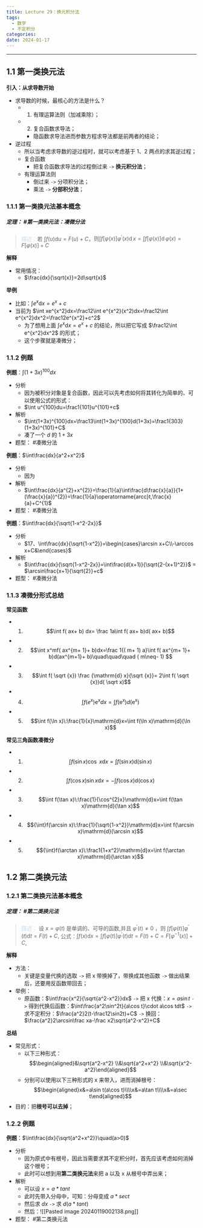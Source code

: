 ```yaml
---
title: Lecture 29：换元积分法
tags:
  - 数学
  - 不定积分
categories: 
date: 2024-01-17
---
```

---
## 1.1 第一类换元法
**引入：从求导数开始**
- 求导数的时候，最核心的方法是什么？
	- 1. 有理运算法则（加减乘除）；
	- 2. 复合函数求导法；
		- 隐函数求导法进而参数方程求导法都是前两者的结论；
- 逆过程
	- 所以当考虑求导数的逆过程时，就可以考虑基于 1、2 两点的求其逆过程；
	- 复合函数 
		- 把复合函数求导法的过程倒过来 `->` **换元积分法**；
	- 有理运算法则
		- 倒过来 `->` 分项积分法；
		- 乘法 `->` **分部积分法**；

### 1.1.1 第一类换元法基本概念
##### **定理**： #第一类换元法：凑微分法 
> <font color="#8db3e2"><font color="#c6d9f0">描述：</font></font>若 $\int f(u)\mathrm{d}u=F(u)+C$，$\text{则}\int f[\varphi(x)]\varphi^{\prime}(x)\operatorname{d}x=\int f[\varphi(x)]\operatorname{d}\varphi(x)=F[\varphi(x)]+C$

**解释**
+ 常用情况：
	+ $\frac{dx}{\sqrt{x}}=2d\sqrt{x}$

**举例**
+ 比如：$\int e^x\mathrm{d}x=e^x+c$
+ 当前为 $\int xe^{x^2}dx=\frac12\int e^{x^2}(x^2)dx=\frac12\int e^{x^2}dx^2=\frac12e^{x^2}+c^2$
	+ 为了想用上面 $\int e^x\mathrm{d}x=e^x+c$ 的结论，所以把它写成 $\frac12\int e^{x^2}dx^2$ 的形式；
	+ 这个步骤就是凑微分；

### 1.1.2 例题
**例题**：$\int(1+3x)^{100}dx$
+ 分析
	+ 因为被积分对象是复合函数，因此可以先考虑如何将其转化为简单的、可以使用公式的形式：
	+ $\int u^{100}du=\frac1{101}u^{101}+c$
+ 解析
	+ $\int(1+3x)^{100}dx=\frac13\int(1+3x)^{100}d(1+3x)=\frac1{303}(1+3x)^{101}+C$
	+ 凑了一个 $d$ 的 $1+3x$
+ 题型： #凑微分法 

**例题**：$\int\frac{dx}{a^2+x^2}$
+ 分析
	+ 因为
+ 解析
	+ $\int\frac{dx}{a^{2}+x^{2}}=\frac{1}{a}\int\frac{d\frac{x}{a}}{1+(\frac{x}{a})^{2}}=\frac{1}{a}\operatorname{arcc}t,\frac{x}{a}+C^{1}$
+ 题型： #凑微分法 

**例题**：$\int\frac{dx}{\sqrt{1-x^2-2x}}$
+ 分析
	+ $17、\int\frac{dx}{\sqrt{1-x^2}}=\begin{cases}\arcsin x+C\\-\arccos x+C&\end{cases}$
+ 解析
	+ $\int\frac{dx}{\sqrt{1-x^2-2x}}=\int\frac{d(x+1)}{\sqrt{2-(x+1)^2}}$ = $\arcsin\frac{x+1}{\sqrt{2}}+c$
+ 题型： #凑微分法 

### 1.1.3 凑微分形式总结 
**常见函数**
+ 1. $$\int f( ax+ b) dx= \frac 1a\int f( ax+ b)d( ax+ b)$$
+ 2. $$\int x^mf( ax^{m+ 1}+ b)dx=\frac 1{( m+ 1) a}\int f( ax^{m+ 1}+ b)d(ax^{m+1}+ b)\quad\quad\quad ( m\neq- 1) $$
+ 3. $$\int f( \sqrt {x}) \frac {\mathrm{d} x}{\sqrt {x}}= 2\int f( \sqrt {x})d( \sqrt x)$$
+ 4. $$\int f( e^x) \mathrm{e} ^xdx= \int f( \mathrm{e} ^x)d(\mathrm{e} ^x)$$
+ 5. $$\int f(\ln x)\:\frac{1}{x}\mathrm{d}x=\int f(\ln x)\mathrm{d}(\ln x)$$

**常见三角函数凑微分**
+ 1. $$\int f(\sin x)\cos\:x\mathrm{d}x=\int f(\sin x)\mathrm{d}(\sin x)$$
+ 2. $${\int}f(\cos x)\sin x\mathrm{d}x=-{\int}f(\cos x)\mathrm{d}(\cos x)$$
+ 3. $$\int f(\tan x)\:\frac{1}{\cos^{2}x}\mathrm{d}x=\int f(\tan x)\mathrm{d}(\tan x)$$
+ 4. $${\int}f(\arcsin x)\:\frac{1}{\sqrt{1-x^2}}\mathrm{d}x=\int f(\arcsin x)\mathrm{d}(\arcsin x)$$
+ 5. $${\int}f(\arctan x)\:\frac1{1+x^2}\mathrm{d}x=\int f(\arctan x)\mathrm{d}(\arctan x)$$

## 1.2 第二类换元法
### 1.2.1 第二类换元法基本概念 
##### **定理**： #第二类换元法
> <font color="#8db3e2"><font color="#c6d9f0">描述：</font></font> $\text{设 }x=\varphi(t)\text{ 是单调的、可导的函数,并且 }\varphi^{\prime}(t)\neq0$ ，则 $\int f[\varphi(t)]\varphi^{\prime}(t)\mathrm{d}t=F(t)+C,$ 
> 公式：$\int f(x)\mathrm{d}x=\int f[\varphi(t)]\varphi^{\prime}(t)\mathrm{d}t=F(t)+C=F[\varphi^{-1}(x)]+C,$

**解释**
+ 方法：
	+ 关键是变量代换的选取 `->` 把 x 带换掉了，带换成其他函数 `->` 做出结果后，还要用反函数带回去；
+ 举例：
	+ 原函数：$\int\frac{x^2}{\sqrt{a^2-x^2}}dx$ `->` 把 x 代换：$x=a\sin t$ `->`  得到代换后函数：$\int\frac{a^2\sin^2t}{a\cos t}\cdot a\cos tdt$ `->` 求不定积分：$\frac{a^2}2(t-\frac12\sin2t)+C$ `->` 换回： $\frac{a^2}2\arcsin\frac xa-\frac x2\sqrt{a^2-x^2}+C$

**总结**
+ 常见形式： 
	+ 以下三种形式：$$\begin{aligned}&\sqrt{a^2-x^2} \\&\sqrt{a^2+x^2} \\&\sqrt{x^2-a^2}\end{aligned}$$
	+ 分别可以使用以下三种形式的 x 来带入，进而消掉根号：$$\begin{aligned}x&=a\sin t(a\cos t)\\\\x&=a\tan t\\\\x&=a\sec t\end{aligned}$$
+ 目的：把**根号可以去掉**；

### 1.2.2 例题
**例题**：$\int\frac{dx}{\sqrt{a^2+x^2}}\quad(a>0)$
+ 分析
	+ 因为原式中有根号，因此当需要求其不定积分时，首先应该考虑如何消掉这个根号；
	+ 此时可以想到用**第二类换元法**来把 a 以及 x 从根号中弄出来；
+ 解析
	+ 可以设 $x=a*tant$
	+ 此时先带入分母中，可知：分母变成 $a*sect$
	+ 然后求 $dx$ `->` 求 $d(a*tant)$ 
	+ 然后：![[Pasted image 20240119002138.png]]
+ 题型： #第二类换元法